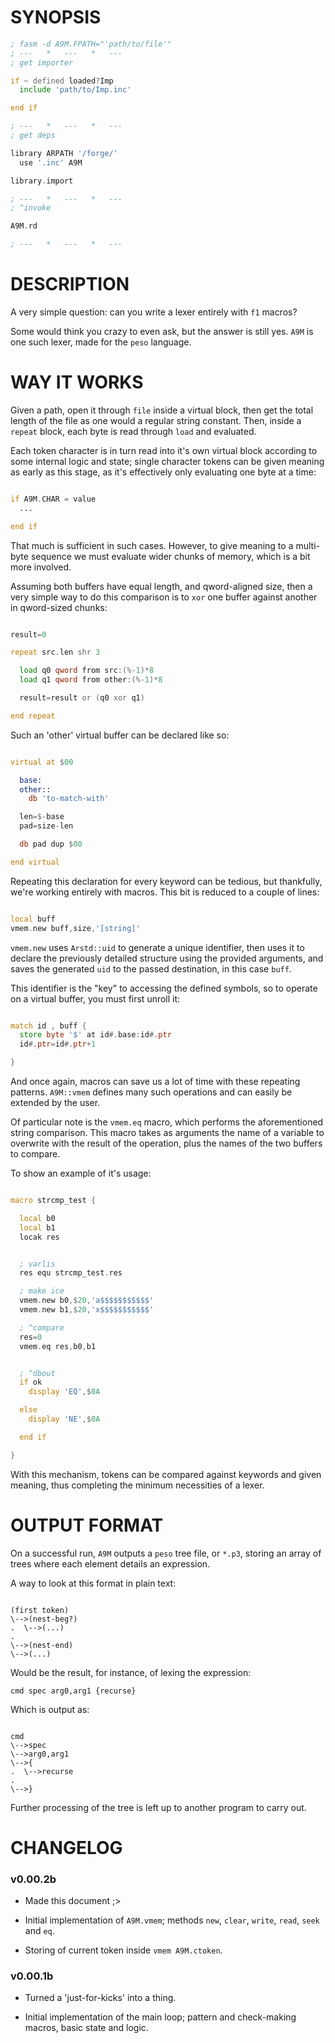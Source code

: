# SYNOPSIS

```asm
; fasm -d A9M.FPATH="'path/to/file'"
; ---   *   ---   *   ---
; get importer

if ~ defined loaded?Imp
  include 'path/to/Imp.inc'

end if

; ---   *   ---   *   ---
; get deps

library ARPATH '/forge/'
  use '.inc' A9M

library.import

; ---   *   ---   *   ---
; ^invoke

A9M.rd

; ---   *   ---   *   ---

```

# DESCRIPTION

A very simple question: can you write a lexer entirely with `f1` macros?

Some would think you crazy to even ask, but the answer is still yes. `A9M` is one such lexer, made for the `peso` language.

# WAY IT WORKS

Given a path, open it through `file` inside a virtual block, then get the total length of the file as one would a regular string constant. Then, inside a `repeat` block, each byte is read through `load` and evaluated.

Each token character is in turn read into it's own virtual block according to some internal logic and state; single character tokens can be given meaning as early as this stage, as it's effectively only evaluating one byte at a time:

```asm

if A9M.CHAR = value
  ...

end if

```

That much is sufficient in such cases. However, to give meaning to a multi-byte sequence we must evaluate wider chunks of memory, which is a bit more involved.

Assuming both buffers have equal length, and qword-aligned size, then a very simple way to do this comparison is to `xor` one buffer against another in qword-sized chunks:

```asm

result=0

repeat src.len shr 3

  load q0 qword from src:(%-1)*8 
  load q1 qword from other:(%-1)*8

  result=result or (q0 xor q1)  

end repeat

```

Such an 'other' virtual buffer can be declared like so:

```asm

virtual at $00

  base:
  other::
    db 'to-match-with'

  len=$-base
  pad=size-len

  db pad dup $00

end virtual

```

Repeating this declaration for every keyword can be tedious, but thankfully, we're working entirely with macros. This bit is reduced to a couple of lines:

```asm

local buff
vmem.new buff,size,'[string]'

```

`vmem.new` uses `Arstd::uid` to generate a unique identifier, then uses it to declare the previously detailed structure using the provided arguments, and saves the generated `uid` to the passed destination, in this case `buff`.

This identifier is the "key" to accessing the defined symbols, so to operate on a virtual buffer, you must first unroll it:

```asm

match id , buff {
  store byte '$' at id#.base:id#.ptr
  id#.ptr=id#.ptr+1

}

```

And once again, macros can save us a lot of time with these repeating patterns. `A9M::vmem` defines many such operations and can easily be extended by the user.

Of particular note is the `vmem.eq` macro, which performs the aforementioned string comparison. This macro takes as arguments the name of a variable to overwrite with the result of the operation, plus the names of the two buffers to compare.

To show an example of it's usage:

```asm

macro strcmp_test {

  local b0
  local b1
  locak res


  ; varlis
  res equ strcmp_test.res

  ; make ice
  vmem.new b0,$20,'a$$$$$$$$$$$'
  vmem.new b1,$20,'x$$$$$$$$$$$'

  ; ^compare
  res=0
  vmem.eq res,b0,b1


  ; ^dbout
  if ok
    display 'EQ',$0A

  else
    display 'NE',$0A

  end if

}

```

With this mechanism, tokens can be compared against keywords and given meaning, thus completing the minimum necessities of a lexer.

# OUTPUT FORMAT

On a successful run, `A9M` outputs a `peso` tree file, or `*.p3`, storing an array of trees where each element details an expression.

A way to look at this format in plain text:

```$

(first token)
\-->(nest-beg?)
.  \-->(...)
.
\-->(nest-end)
\-->(...)

```

Would be the result, for instance, of lexing the expression:

```$
cmd spec arg0,arg1 {recurse}

```

Which is output as:

```$

cmd
\-->spec
\-->arg0,arg1
\-->{
.  \-->recurse
.
\-->}

```

Further processing of the tree is left up to another program to carry out.

# CHANGELOG

### v0.00.2b

- Made this document ;>

- Initial implementation of `A9M.vmem`; methods `new`, `clear`, `write`, `read`, `seek` and `eq`.

- Storing of current token inside `vmem A9M.ctoken`.

### v0.00.1b

- Turned a 'just-for-kicks' into a thing.

- Initial implementation of the main loop; pattern and check-making macros, basic state and logic.
